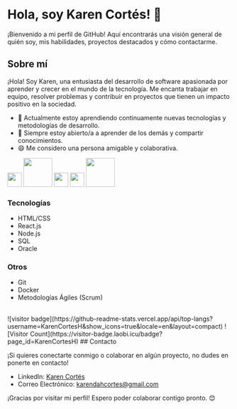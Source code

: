 # Hola, soy Karen Cortés! 👋

¡Bienvenido a mi perfil de GitHub! Aquí encontrarás una visión general de quién soy, mis habilidades, proyectos destacados y cómo contactarme.

## Sobre mí

¡Hola! Soy Karen, una entusiasta del desarrollo de software apasionada por aprender y crecer en el mundo de la tecnología. Me encanta trabajar en equipo, resolver problemas y contribuir en proyectos que tienen un impacto positivo en la sociedad.

- 🌱 Actualmente estoy aprendiendo continuamente nuevas tecnologías y metodologías de desarrollo.
- 💬 Siempre estoy abierto/a a aprender de los demás y compartir conocimientos.
- 😄 Me considero una persona amigable y colaborativa.

<div>
  <img width ='32px' src ='https://raw.githubusercontent.com/rahulbanerjee26/githubAboutMeGenerator/main/icons/reactjs.svg'> 
 <img width ='65px' src ='ts y js.jpg'>
 <img width ='32px' src ='https://raw.githubusercontent.com/rahulbanerjee26/githubAboutMeGenerator/main/icons/css.svg'>
 <img width ='32px' src ='https://raw.githubusercontent.com/rahulbanerjee26/githubAboutMeGenerator/main/icons/html.svg'> 
 <img width ='65px' src ='git.png'>
</div>

### Tecnologías
- HTML/CSS
- React.js
- Node.js
- SQL
- Oracle

### Otros
- Git
- Docker
- Metodologías Ágiles (Scrum)

<br>
![visitor badge](https://github-readme-stats.vercel.app/api/top-langs?username=KarenCortesH&show_icons=true&locale=en&layout=compact)
![Visitor Count](https://visitor-badge.laobi.icu/badge?page_id=KarenCortesH)
## Contacto

¡Si quieres conectarte conmigo o colaborar en algún proyecto, no dudes en ponerte en contacto!

- LinkedIn: [Karen Cortés](https://www.linkedin.com/in/karen-cortes-h/)
- Correo Electrónico: karendahcortes@gmail.com

¡Gracias por visitar mi perfil! Espero poder colaborar contigo pronto. 😊
